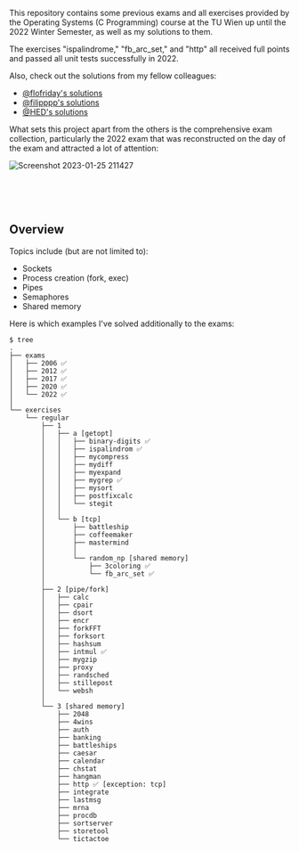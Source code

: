This repository contains some previous exams and all exercises provided by the Operating Systems (C Programming) course at the TU Wien up until the 2022 Winter Semester, as well as my solutions to them.

The exercises "ispalindrome," "fb_arc_set," and "http" all received full points and passed all unit tests successfully in 2022.

Also, check out the solutions from my fellow colleagues:

- [@flofriday's solutions](https://github.com/flofriday/OSUE-2020)
- [@filipppp's solutions](https://github.com/filipppp/OSUE-2021)
- [@HED's solutions](https://github.com/HED-GIT/TU_WIEN_BETRIEBSSYSTEME)

What sets this project apart from the others is the comprehensive exam collection, particularly the 2022 exam that was reconstructed on the day of the exam and attracted a lot of attention:

![Screenshot 2023-01-25 211427](https://user-images.githubusercontent.com/61852663/214799331-991ec7f6-a881-4857-9159-30f3cc0ac52d.png)

<br><br><br>

## Overview

Topics include (but are not limited to):
- Sockets
- Process creation (fork, exec)
- Pipes
- Semaphores
- Shared memory

Here is which examples I've solved additionally to the exams:

```
$ tree
.
├── exams
│   ├── 2006 ✅
│   ├── 2012 ✅
│   ├── 2017 ✅
│   ├── 2020 ✅
│   └── 2022 ✅
│
└── exercises
    └── regular
        ├── 1
        │   ├── a [getopt]
        │   │   ├── binary-digits ✅
        │   │   ├── ispalindrom ✅
        │   │   ├── mycompress
        │   │   ├── mydiff
        │   │   ├── myexpand
        │   │   ├── mygrep ✅
        │   │   ├── mysort
        │   │   ├── postfixcalc
        │   │   └── stegit
        │   │
        │   └── b [tcp]
        │       ├── battleship
        │       ├── coffeemaker
        │       ├── mastermind
        │       │
        │       └── random_np [shared memory]
        │           ├── 3coloring ✅
        │           └── fb_arc_set ✅
        │
        ├── 2 [pipe/fork]
        │   ├── calc
        │   ├── cpair
        │   ├── dsort
        │   ├── encr
        │   ├── forkFFT
        │   ├── forksort
        │   ├── hashsum
        │   ├── intmul ✅
        │   ├── mygzip
        │   ├── proxy
        │   ├── randsched
        │   ├── stillepost
        │   └── websh
        │
        └── 3 [shared memory]
            ├── 2048
            ├── 4wins
            ├── auth
            ├── banking
            ├── battleships
            ├── caesar
            ├── calendar
            ├── chstat
            ├── hangman
            ├── http ✅ [exception: tcp]
            ├── integrate
            ├── lastmsg
            ├── mrna
            ├── procdb
            ├── sortserver
            ├── storetool
            └── tictactoe
```
